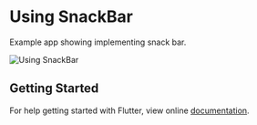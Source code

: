 # Using SnackBar

Example app showing implementing snack bar.

![Using SnackBar](https://user-images.githubusercontent.com/74393555/99682426-fea08a00-2aa0-11eb-848c-7cacb6db5ab1.png)


## Getting Started

For help getting started with Flutter, view online [documentation](http://flutter.dev/).
